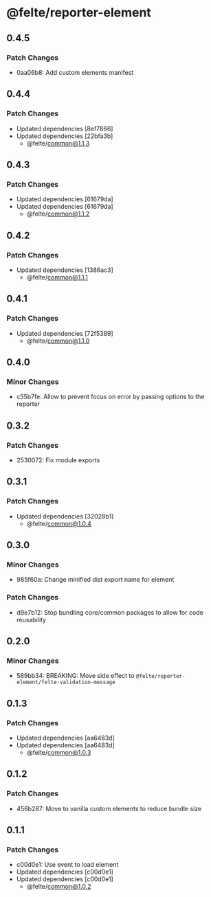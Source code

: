 # @felte/reporter-element

## 0.4.5

### Patch Changes

- 0aa06b8: Add custom elements manifest

## 0.4.4

### Patch Changes

- Updated dependencies [8ef7866]
- Updated dependencies [22bfa3b]
  - @felte/common@1.1.3

## 0.4.3

### Patch Changes

- Updated dependencies [61679da]
- Updated dependencies [61679da]
  - @felte/common@1.1.2

## 0.4.2

### Patch Changes

- Updated dependencies [1386ac3]
  - @felte/common@1.1.1

## 0.4.1

### Patch Changes

- Updated dependencies [72f5389]
  - @felte/common@1.1.0

## 0.4.0

### Minor Changes

- c55b7fe: Allow to prevent focus on error by passing options to the reporter

## 0.3.2

### Patch Changes

- 2530072: Fix module exports

## 0.3.1

### Patch Changes

- Updated dependencies [32028b1]
  - @felte/common@1.0.4

## 0.3.0

### Minor Changes

- 985f60a: Change minified dist export name for element

### Patch Changes

- d9e7b12: Stop bundling core/common packages to allow for code reusability

## 0.2.0

### Minor Changes

- 589bb34: BREAKING: Move side effect to `@felte/reporter-element/felte-validation-message`

## 0.1.3

### Patch Changes

- Updated dependencies [aa6483d]
- Updated dependencies [aa6483d]
  - @felte/common@1.0.3

## 0.1.2

### Patch Changes

- 456b287: Move to vanilla custom elements to reduce bundle size

## 0.1.1

### Patch Changes

- c00d0e1: Use event to load element
- Updated dependencies [c00d0e1]
- Updated dependencies [c00d0e1]
  - @felte/common@1.0.2
